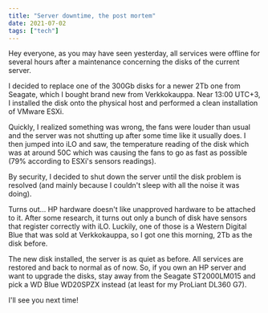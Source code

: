 ```yaml
---
title: "Server downtime, the post mortem"
date: 2021-07-02
tags: ["tech"]
---
```


Hey everyone, as you may have seen yesterday, all services were offline for several hours after a maintenance concerning the disks of the current server.

I decided to replace one of the 300Gb disks for a newer 2Tb one from Seagate, which I bought brand new from Verkkokauppa. Near 13:00 UTC+3, I installed the disk onto the physical host and performed a clean installation of VMware ESXi.

Quickly, I realized something was wrong, the fans were louder than usual and the server was not shutting up after some time like it usually does. I then jumped into iLO and saw, the temperature reading of the disk which was at around 50C which was causing the fans to go as fast as possible (79% according to ESXi's sensors readings).

By security, I decided to shut down the server until the disk problem is resolved (and mainly because I couldn't sleep with all the noise it was doing).

Turns out... HP hardware doesn't like unapproved hardware to be attached to it. After some research, it turns out only a bunch of disk have sensors that register correctly with iLO. Luckily, one of those is a Western Digital Blue that was sold at Verkkokauppa, so I got one this morning, 2Tb as the disk before.

The new disk installed, the server is as quiet as before. All services are restored and back to normal as of now.
So, if you own an HP server and want to upgrade the disks, stay away from the Seagate ST2000LM015 and pick a WD Blue WD20SPZX instead (at least for my ProLiant DL360 G7).

I'll see you next time!
